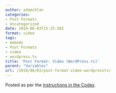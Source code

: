 ```yaml
---
author: adamchlan
categories:
- Post Formats
- Uncategorized
date: 2010-06-03T15:25:58Z
format: video
tags:
- embeds
- Post Formats
- video
- wordpress.tv
title: 'Post Format: Video (WordPress.tv)'
parent: "Variables"
url: /2010/06/03/post-format-video-wordpresstv/
---
```


Posted as per the <a href="http://codex.wordpress.org/Embeds" target="_blank">instructions in the Codex</a>.